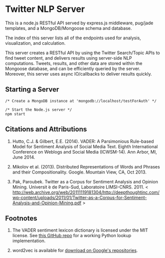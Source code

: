Twitter NLP Server
============
This is a node.js RESTful API served by express.js middleware, pug/jade templates, and a MongoDB/Mongoose schema and database.

The index of this server lists all of the endpoints used for analysis, visualization, and calculation. 

This server creates a RESTful API by using the Twitter Search/Topic APIs to find tweet content, and delivers results using server-side NLP computations. Tweets, results, and other data are stored within the Mongoose database, and can be efficiently queried by the server. Moreover, this server uses async IO/callbacks to deliver results quickly.


Starting a Server
-----------------

```
/* Create a MongoDB instance at 'mongodb://localhost/testForAuth' */

/* Start the Node.js server */
npm start
```

Citations and Attributions
-------
1. Hutto, C.J. & Gilbert, E.E. (2014). VADER: A Parsimonious Rule-based Model for Sentiment Analysis of Social Media Text. Eighth International Conference on Weblogs and Social Media (ICWSM-14). Ann Arbor, MI, June 2014. 

2. Mikolov et al. (2013). Distributed Representations of Words and Phrases and their Compositionality. Google. Mountain View, CA, Oct 2013.

3. Pak, Paroubek. Twitter as a Corpus for Sentiment Analysis and Opinion Mining. Universit ́e de Paris-Sud, Laboratoire LIMSI-CNRS. 2011. &lt; http://web.archive.org/web/20111119181304/http://deepthoughtinc.com/wp-content/uploads/2011/01/Twitter-as-a-Corpus-for-Sentiment-Analysis-and-Opinion-Mining.pdf &gt;

Footnotes
-------
1. The VADER sentiment lexicon dictionary is licensed under the MIT license. See 
[this GitHub repo](https://github.com/cjhutto/vaderSentiment) for a working Python lookup implementation.

2. word2vec is available for [download on Google's repositories](https://code.google.com/archive/p/word2vec/).